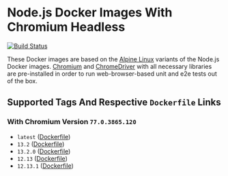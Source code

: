 # Node.js Docker Images With Chromium Headless

[![Build Status](https://travis-ci.org/skriptfabrik/docker-hub-node-chromium.svg?branch=master)](https://travis-ci.org/skriptfabrik/docker-hub-node-chromium)

These Docker images are based on the [Alpine Linux](http://alpinelinux.org/) variants of the Node.js Docker images.
[Chromium]() and [ChromeDriver](https://chromedriver.chromium.org/) with all necessary libraries are pre-installed 
in order to run web-browser-based unit and e2e tests out of the box.

## Supported Tags And Respective `Dockerfile` Links

### With Chromium Version `77.0.3865.120`
* `latest` ([Dockerfile](https://github.com/skriptfabrik/docker-hub-node-chromium/blob/master/Dockerfile))
* `13.2` ([Dockerfile](https://github.com/skriptfabrik/docker-hub-node-chromium/blob/13.2/Dockerfile))
* `13.2.0` ([Dockerfile](https://github.com/skriptfabrik/docker-hub-node-chromium/blob/13.2.0/Dockerfile))
* `12.13` ([Dockerfile](https://github.com/skriptfabrik/docker-hub-node-chromium/blob/12.13/Dockerfile))
* `12.13.1` ([Dockerfile](https://github.com/skriptfabrik/docker-hub-node-chromium/blob/12.13.1/Dockerfile))
